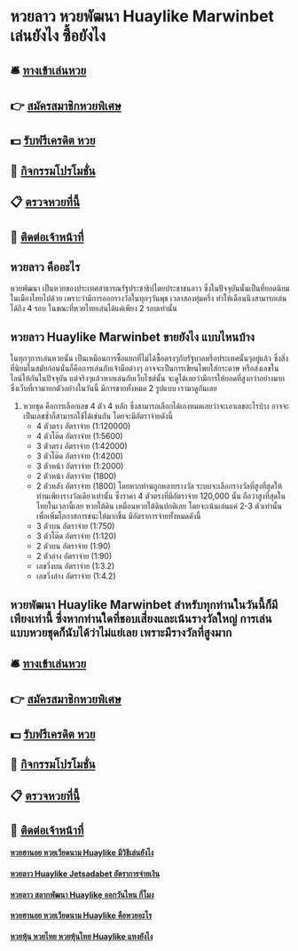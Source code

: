 # หวยลาว หวยพัฒนา Huaylike Marwinbet เล่นยังไง ซื้อยังไง

## 🛎 [ทางเข้าเล่นหวย](https://bit.ly/3djFryb)
## 👉 [สมัครสมาชิกหวยพิเศษ](https://bit.ly/3djFryb)
## 💵 [รับฟรีเครดิต หวย](https://bit.ly/3DNWtQ7)
## 👑 [กิจกรรมโปรโมชั่น](https://bit.ly/3DNWtQ7)
## 📋 [ตรวจหวยที่นี้](https://bit.ly/3DNWtQ7)
## 📱 [ติดต่อเจ้าหน้าที่](https://bit.ly/3DNWtQ7)

## หวยลาว คืออะไร
หวยพัฒนา เป็นหวยของประเทศสาธารณรัฐประชาธิปไตยประชาชนลาว ซึ่งในปัจจุบันนั้นเป็นที่ยอดนิยมในเมืองไทยไปด้วย เพราะว่ามีการออกรางวัลในทุกๆวันพุธ เวลาสองทุ่มครึ่ง ทำให้เดือนนึงสามารถเล่นได้ถึง 4 รอบ ในขณะที่หวยไทยเล่นได้แค่เพียง 2 รอบเท่านั้น

## หวยลาว Huaylike Marwinbet ขายยังไง แบบไหนบ้าง
ในทุกๆการเล่นหวยนั้น เป็นเหมือนการซื้อแยกที่ไม่ได้ซื้อตรงๆกับรัฐบาลหรือประเทศนั้นๆอยู่แล้ว ซึ่งสิ่งที่นิยมในสมัยก่อนนั่นก็คือการเล่นกับเจ้ามือต่างๆ อาจจะเป็นการเขียนโพยใส่กระดาษ หรือส่งเลขในไลน์ให้กันในปัจจุบัน แต่จริงๆแล้วหากเล่นกับเว็บไซต์นั้น จะดูได้เลยว่ามีการให้ยอดที่สูงกว่าอย่างมาก ซึ่งเว็บที่เรามายกตัวอย่างในวันนี้ มีการขายทั้งหมด 2 รูปแบบ เรามาดูกันเลย
1. หวยชุด คือการเลือกเลข 4 ตัว 4 หลัก ซึ่งสามารถเลือกได้เองหมดเลยว่าจะเอาเลขอะไรบ้าง อาจจะเป็นเลขซ้ำก็สามารถใช้ได้เช่นกัน โดยจะมีอัตราจ่ายดังนี้
	- 4 ตัวตรง อัตราจ่าย (1:120000)
	- 4 ตัวโต๊ด อัตราจ่าย (1:5600)
	- 3 ตัวตรง อัตราจ่าย (1:42000)
	- 3 ตัวโต๊ด อัตราจ่าย (1:4200)
	- 3 ตัวหน้า อัตราจ่าย (1:2000)
	- 2 ตัวหน้า อัตราจ่าย (1800)
	- 2 ตัวหลัง อัตราจ่าย (1800)
	โดยหากท่านถูกหลายรางวัล ระบบจะเลือกรางวัลที่สูงที่สุดให้ท่านเพียงรางวัลเดียวเท่านั้น ซึ่งราคา 4 ตัวตรงที่มีอัตราจ่าย 120,000 นั้น ถือว่าสูงที่สุดในไทยในเวลานี้เลย
หวยใต้ดิน เหมือนหวยใต้ดินปกติเลย โดยจะเน้นเล่นแค่ 2-3 ตัวเท่านั้น เพื่อเพิ่มโอกาสการชนะให้มากขึ้น มีอัตราการจ่ายทั้งหมดดังนี้
	- 3 ตัวบน อัตราจ่าย (1:750)
	- 3 ตัวโต๊ด อัตราจ่าย (1:120)
	- 2 ตัวบน อัตราจ่าย (1:90)
	- 2 ตัวล่าง อัตราจ่าย (1:90)
	- เลขวิ่งบน อัตราจ่าย (1:3.2)
	- เลขวิ่งล่าง อัตราจ่าย (1:4.2)

## หวยพัฒนา Huaylike Marwinbet สำหรับทุกท่านในวันนี้ก็มีเพียงเท่านี้ ซึ่งหากท่านใดที่ชอบเสี่ยงและเน้นรางวัลใหญ่ การเล่นแบบหวยชุดก็นับได้ว่าไม่แย่เลย เพราะมีรางวัลที่สูงมาก

## 🛎 [ทางเข้าเล่นหวย](https://bit.ly/3djFryb)
## 👉 [สมัครสมาชิกหวยพิเศษ](https://bit.ly/3djFryb)
## 💵 [รับฟรีเครดิต หวย](https://bit.ly/3DNWtQ7)
## 👑 [กิจกรรมโปรโมชั่น](https://bit.ly/3DNWtQ7)
## 📋 [ตรวจหวยที่นี้](https://bit.ly/3DNWtQ7)
## 📱 [ติดต่อเจ้าหน้าที่](https://bit.ly/3DNWtQ7)

#### [หวยฮานอย หวยเวียดนาม Huaylike มีวิธีเล่นยังไง](https://atom.io/themes/หวยฮานอย%20หวยเวียดนาม%20Huaylike%20มีวิธีเล่นยังไง)
#### [หวยลาว Huaylike Jetsadabet อัตราการจ่ายเงิน](https://atom.io/themes/หวยลาว%20Huaylike%20Jetsadabet%20อัตราการจ่ายเงิน)
#### [หวยลาว สลากพัฒนา Huaylike ออกวันไหน กี่โมง](https://atom.io/themes/หวยลาว%20สลากพัฒนา%20Huaylike%20ออกวันไหน%20กี่โมง)
#### [หวยฮานอย หวยเวียดนาม Huaylike คือหวยอะไร](https://atom.io/themes/หวยฮานอย%20หวยเวียดนาม%20Huaylike%20คือหวยอะไร)
#### [หวยหุ้น หวยไทย หวยหุ้นไทย Huaylike แทงยังไง](https://atom.io/themes/หวยหุ้น%20หวยไทย%20หวยหุ้นไทย%20Huaylike%20แทงยังไง)